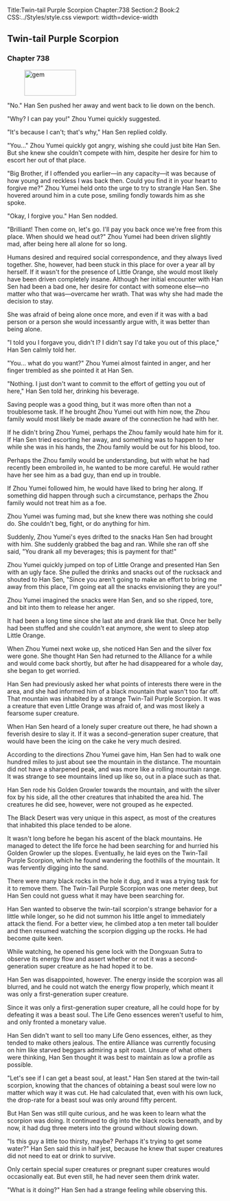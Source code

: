 Title:Twin-tail Purple Scorpion 
Chapter:738 
Section:2 
Book:2 
CSS:../Styles/style.css 
viewport: width=device-width
  
## Twin-tail Purple Scorpion
### Chapter 738 
<figure>
	<img src="../Images/gem.gif" alt="gem" id="gem" width="120" height="60" />
</figure>
  

  
  "No." Han Sen pushed her away and went back to lie down on the bench.

"Why? I can pay you!" Zhou Yumei quickly suggested.

"It's because I can't; that's why," Han Sen replied coldly.

"You..." Zhou Yumei quickly got angry, wishing she could just bite Han Sen. But she knew she couldn't compete with him, despite her desire for him to escort her out of that place.

"Big Brother, if I offended you earlier—in any capacity—it was because of how young and reckless I was back then. Could you find it in your heart to forgive me?" Zhou Yumei held onto the urge to try to strangle Han Sen. She hovered around him in a cute pose, smiling fondly towards him as she spoke.

"Okay, I forgive you." Han Sen nodded.

"Brilliant! Then come on, let's go. I'll pay you back once we're free from this place. When should we head out?" Zhou Yumei had been driven slightly mad, after being here all alone for so long.

Humans desired and required social correspondence, and they always lived together. She, however, had been stuck in this place for over a year all by herself. If it wasn't for the presence of Little Orange, she would most likely have been driven completely insane. Although her initial encounter with Han Sen had been a bad one, her desire for contact with someone else—no matter who that was—overcame her wrath. That was why she had made the decision to stay.

She was afraid of being alone once more, and even if it was with a bad person or a person she would incessantly argue with, it was better than being alone.

"I told you I forgave you, didn't I? I didn't say I'd take you out of this place," Han Sen calmly told her.

"You... what do you want?" Zhou Yumei almost fainted in anger, and her finger trembled as she pointed it at Han Sen.

"Nothing. I just don't want to commit to the effort of getting you out of here," Han Sen told her, drinking his beverage.

Saving people was a good thing, but it was more often than not a troublesome task. If he brought Zhou Yumei out with him now, the Zhou family would most likely be made aware of the connection he had with her.

If he didn't bring Zhou Yumei, perhaps the Zhou family would hate him for it. If Han Sen tried escorting her away, and something was to happen to her while she was in his hands, the Zhou family would be out for his blood, too.

Perhaps the Zhou family would be understanding, but with what he had recently been embroiled in, he wanted to be more careful. He would rather have her see him as a bad guy, than end up in trouble.

If Zhou Yumei followed him, he would have liked to bring her along. If something did happen through such a circumstance, perhaps the Zhou family would not treat him as a foe.

Zhou Yumei was fuming mad, but she knew there was nothing she could do. She couldn't beg, fight, or do anything for him.

Suddenly, Zhou Yumei's eyes drifted to the snacks Han Sen had brought with him. She suddenly grabbed the bag and ran. While she ran off she said, "You drank all my beverages; this is payment for that!"

Zhou Yumei quickly jumped on top of Little Orange and presented Han Sen with an ugly face. She pulled the drinks and snacks out of the rucksack and shouted to Han Sen, "Since you aren't going to make an effort to bring me away from this place, I'm going eat all the snacks envisioning they are you!"

Zhou Yumei imagined the snacks were Han Sen, and so she ripped, tore, and bit into them to release her anger.

It had been a long time since she last ate and drank like that. Once her belly had been stuffed and she couldn't eat anymore, she went to sleep atop Little Orange.

When Zhou Yumei next woke up, she noticed Han Sen and the silver fox were gone. She thought Han Sen had returned to the Alliance for a while and would come back shortly, but after he had disappeared for a whole day, she began to get worried.

Han Sen had previously asked her what points of interests there were in the area, and she had informed him of a black mountain that wasn't too far off. That mountain was inhabited by a strange Twin-Tail Purple Scorpion. It was a creature that even Little Orange was afraid of, and was most likely a fearsome super creature.

When Han Sen heard of a lonely super creature out there, he had shown a feverish desire to slay it. If it was a second-generation super creature, that would have been the icing on the cake he very much desired.

According to the directions Zhou Yumei gave him, Han Sen had to walk one hundred miles to just about see the mountain in the distance. The mountain did not have a sharpened peak, and was more like a rolling mountain range. It was strange to see mountains lined up like so, out in a place such as that.

Han Sen rode his Golden Growler towards the mountain, and with the silver fox by his side, all the other creatures that inhabited the area hid. The creatures he did see, however, were not grouped as he expected.

The Black Desert was very unique in this aspect, as most of the creatures that inhabited this place tended to be alone.

It wasn't long before he began his ascent of the black mountains. He managed to detect the life force he had been searching for and hurried his Golden Growler up the slopes. Eventually, he laid eyes on the Twin-Tail Purple Scorpion, which he found wandering the foothills of the mountain. It was fervently digging into the sand.

There were many black rocks in the hole it dug, and it was a trying task for it to remove them. The Twin-Tail Purple Scorpion was one meter deep, but Han Sen could not guess what it may have been searching for.

Han Sen wanted to observe the twin-tail scorpion's strange behavior for a little while longer, so he did not summon his little angel to immediately attack the fiend. For a better view, he climbed atop a ten meter tall boulder and then resumed watching the scorpion digging up the rocks. He had become quite keen.

While watching, he opened his gene lock with the Dongxuan Sutra to observe its energy flow and assert whether or not it was a second-generation super creature as he had hoped it to be.

Han Sen was disappointed, however. The energy inside the scorpion was all blurred, and he could not watch the energy flow properly, which meant it was only a first-generation super creature.

Since it was only a first-generation super creature, all he could hope for by defeating it was a beast soul. The Life Geno essences weren't useful to him, and only fronted a monetary value.

Han Sen didn't want to sell too many Life Geno essences, either, as they tended to make others jealous. The entire Alliance was currently focusing on him like starved beggars admiring a spit roast. Unsure of what others were thinking, Han Sen thought it was best to maintain as low a profile as possible.

"Let's see if I can get a beast soul, at least." Han Sen stared at the twin-tail scorpion, knowing that the chances of obtaining a beast soul were low no matter which way it was cut. He had calculated that, even with his own luck, the drop-rate for a beast soul was only around fifty percent.

But Han Sen was still quite curious, and he was keen to learn what the scorpion was doing. It continued to dig into the black rocks beneath, and by now, it had dug three meters into the ground without slowing down.

"Is this guy a little too thirsty, maybe? Perhaps it's trying to get some water?" Han Sen said this in half jest, because he knew that super creatures did not need to eat or drink to survive.

Only certain special super creatures or pregnant super creatures would occasionally eat. But even still, he had never seen them drink water.

"What is it doing?" Han Sen had a strange feeling while observing this.
